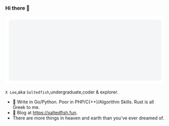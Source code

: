 ### Hi there 👋

![Hello](hello.svg)

`X Lee`,aka `Saltedfish`,undergraduate,coder & explorer.

- 🔭 Write in Go/Python. Poor in PHP/C(++)/Algorithm Skills. Rust is all Greek to me.
- 💬 Blog at https://saltedfish.fun.
- There are more things in heaven and earth than you've ever dreamed of.

<!--
**lx200916/lx200916** is a ✨ _special_ ✨ repository because its `README.md` (this file) appears on your GitHub profile.

Here are some ideas to get you started:

- 🔭 I’m currently working on ...
- 🌱 I’m currently learning ...
- 👯 I’m looking to collaborate on ...
- 🤔 I’m looking for help with ...
- 💬 Ask me about ...
- 📫 How to reach me: ...
- 😄 Pronouns: ...
- ⚡ Fun fact: ...
-->
